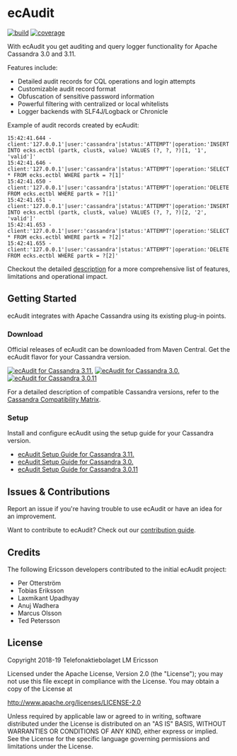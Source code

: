 # ecAudit

[![build](https://travis-ci.org/Ericsson/ecaudit.svg?branch=release/c3.0.11)](https://travis-ci.org/Ericsson/ecaudit)
[![coverage](https://coveralls.io/repos/github/Ericsson/ecaudit/badge.svg?branch=release/c3.0.11)](https://coveralls.io/github/Ericsson/ecaudit?branch=release%2Fc3.0.11)

With ecAudit you get auditing and query logger functionality for Apache Cassandra 3.0 and 3.11.

Features include:
* Detailed audit records for CQL operations and login attempts
* Customizable audit record format
* Obfuscation of sensitive password information
* Powerful filtering with centralized or local whitelists
* Logger backends with SLF4J/Logback or Chronicle

Example of audit records created by ecAudit:
```
15:42:41.644 - client:'127.0.0.1'|user:'cassandra'|status:'ATTEMPT'|operation:'INSERT INTO ecks.ectbl (partk, clustk, value) VALUES (?, ?, ?)[1, '1', 'valid']'
15:42:41.646 - client:'127.0.0.1'|user:'cassandra'|status:'ATTEMPT'|operation:'SELECT * FROM ecks.ectbl WHERE partk = ?[1]'
15:42:41.650 - client:'127.0.0.1'|user:'cassandra'|status:'ATTEMPT'|operation:'DELETE FROM ecks.ectbl WHERE partk = ?[1]'
15:42:41.651 - client:'127.0.0.1'|user:'cassandra'|status:'ATTEMPT'|operation:'INSERT INTO ecks.ectbl (partk, clustk, value) VALUES (?, ?, ?)[2, '2', 'valid']'
15:42:41.653 - client:'127.0.0.1'|user:'cassandra'|status:'ATTEMPT'|operation:'SELECT * FROM ecks.ectbl WHERE partk = ?[2]'
15:42:41.655 - client:'127.0.0.1'|user:'cassandra'|status:'ATTEMPT'|operation:'DELETE FROM ecks.ectbl WHERE partk = ?[2]'
```

Checkout the detailed [description](doc/description.md) for a more comprehensive list of features, limitations and operational impact.


## Getting Started

ecAudit integrates with Apache Cassandra using its existing plug-in points.


### Download

Official releases of ecAudit can be downloaded from Maven Central.
Get the ecAudit flavor for your Cassandra version.

[![ecAudit for Cassandra 3.11.<latest>](https://img.shields.io/maven-central/v/com.ericsson.bss.cassandra.ecaudit/ecaudit_c3.11.svg?label=ecAudit%20for%20Cassandra%203.11.<latest>)](https://search.maven.org/search?q=g:%22com.ericsson.bss.cassandra.ecaudit%22%20AND%20a:%22ecaudit_c3.11%22)
[![ecAudit for Cassandra 3.0.<latest>](https://img.shields.io/maven-central/v/com.ericsson.bss.cassandra.ecaudit/ecaudit_c3.0.svg?label=ecAudit%20for%20Cassandra%203.0.<latest>)](https://search.maven.org/search?q=g:%22com.ericsson.bss.cassandra.ecaudit%22%20AND%20a:%22ecaudit_c3.0%22)
[![ecAudit for Cassandra 3.0.11](https://img.shields.io/maven-central/v/com.ericsson.bss.cassandra.ecaudit/ecaudit_c3.0.11.svg?label=ecAudit%20for%20Cassandra%203.0.11)](https://search.maven.org/search?q=g:%22com.ericsson.bss.cassandra.ecaudit%22%20AND%20a:%22ecaudit_c3.0.11%22)

For a detailed description of compatible Cassandra versions, refer to the [Cassandra Compatibility Matrix](doc/cassandra_compatibility.md).


### Setup

Install and configure ecAudit using the setup guide for your Cassandra version.

* [ecAudit Setup Guide for Cassandra 3.11.<latest>](https://github.com/Ericsson/ecaudit/blob/master/doc/setup.md)
* [ecAudit Setup Guide for Cassandra 3.0.<latest>](https://github.com/Ericsson/ecaudit/blob/release/c3.0/doc/setup.md)
* [ecAudit Setup Guide for Cassandra 3.0.11](doc/setup.md)


## Issues & Contributions

Report an issue if you're having trouble to use ecAudit or have an idea for an improvement.

Want to contribute to ecAudit?
Check out our [contribution guide](CONTRIBUTING.md).


## Credits

The following Ericsson developers contributed to the initial ecAudit project:

* Per Otterström
* Tobias Eriksson
* Laxmikant Upadhyay
* Anuj Wadhera
* Marcus Olsson
* Ted Petersson


## License

Copyright 2018-19 Telefonaktiebolaget LM Ericsson

Licensed under the Apache License, Version 2.0 (the "License");
you may not use this file except in compliance with the License.
You may obtain a copy of the License at

http://www.apache.org/licenses/LICENSE-2.0

Unless required by applicable law or agreed to in writing,
software distributed under the License is distributed on an "AS IS" BASIS,
WITHOUT WARRANTIES OR CONDITIONS OF ANY KIND,
either express or implied.
See the License for the specific language governing permissions and limitations under the License.
